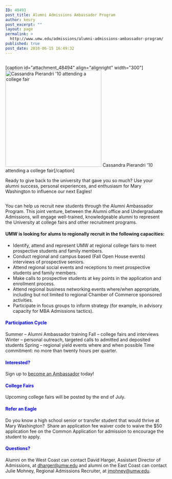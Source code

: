 ```yaml
---
ID: 48493
post_title: Alumni Admissions Ambassador Program
author: keury
post_excerpt: ""
layout: page
permalink: >
  http://www.umw.edu/admissions/alumni-admissions-ambassador-program/
published: true
post_date: 2018-06-15 16:49:32
---
```

<div id="widget-area-row-1" class="perc-region perc-fixed perc-vertical row ">
<div class=" perc-vertical ">
<div id="widget-1" class="perc-region perc-region-leaf perc-fixed perc-vertical small-12 columns ">
<div class=" perc-vertical ">
<div class="perc-widget">
<div class="ouResponsiveHomepageHeading">

[caption id="attachment_48494" align="alignright" width="300"]<img class="wp-image-48494 size-medium" src="http://www.umw.edu/admissions/wp-content/uploads/sites/6/2018/06/Alumni-College-Fair-300x300.jpg" alt="Cassandra Pierandri '10 attending a college fair" width="300" height="300" /> Cassandra Pierandri '10 attending a college fair[/caption]
<p class="pageIntroText">Ready to give back to the university that gave you so much? Use your alumni success, personal experiences, and enthusiasm for Mary Washington to influence our next Eagles!</p>

</div>
</div>
</div>
</div>
</div>
</div>
<div id="widget-area-row-2" class="perc-region perc-fixed perc-vertical row ">
<div class=" perc-vertical ">
<div id="PageContent" class="perc-region perc-region-leaf perc-fixed perc-vertical small-12 columns ">
<div class=" perc-vertical ">
<div class="perc-widget">
<div class="rxbodyfield">

You can help us recruit new students through the Alumni Ambassador Program. This joint venture, between the Alumni office and Undergraduate Admissions, will engage well-trained, knowledgeable alumni to represent the University at college fairs and other recruitment programs.
<h4>UMW is looking for alums to regionally recruit in the following capacities:</h4>
<ul>
 	<li>Identify, attend and represent UMW at regional college fairs to meet prospective students and family members.</li>
 	<li>Conduct regional and campus based (Fall Open House events) interviews of prospective seniors.</li>
 	<li>Attend regional social events and receptions to meet prospective students and family members.</li>
 	<li>Make calls to prospective students at key points in the application and enrollment process.</li>
 	<li>Attend regional business networking events where/when appropriate, including but not limited to regional Chamber of Commerce sponsored activities.</li>
 	<li>Participate in focus groups to inform strategy (for example, in advisory capacity for MBA Admissions tactics).</li>
</ul>
<h4><span style="color: #0000ff">Participation Cycle</span></h4>
Summer – Alumni Ambassador training
Fall – college fairs and interviews
Winter – personal outreach, targeted calls to admitted and deposited students
Spring – regional yield events where and when possible
Time commitment: no more than twenty hours per quarter.
<h4><span style="color: #0000ff">Interested?</span></h4>
Sign up to <a href="https://goo.gl/forms/Mx9IT6bqgY9Fob552">become an Ambassador</a> today!
<h4><span style="color: #0000ff">College Fairs</span></h4>
Upcoming college fairs will be posted by the end of July.
<h4><span style="color: #0000ff">Refer an Eagle</span></h4>
Do you know a high school senior or transfer student that would thrive at Mary Washington?  Share an application fee waiver code to waive the $50 application fee on the Common Application for admission to encourage the student to apply.
<h4><span style="color: #0000ff">Questions?</span></h4>
Alumni on the West Coast can contact David Harger, Assistant Director of Admissions, at
<a href="mailto:dharger@umw.edu">dharger@umw.edu</a> and alumni on the East Coast can contact Julie Mohney, Regional Admissions Recruiter, at <a href="mailto:jmohney@umw.edu">jmohney@umw.edu</a>.

</div>
</div>
</div>
</div>
</div>
</div>